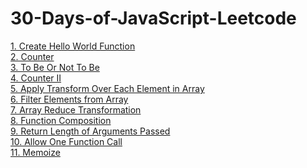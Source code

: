 # 30-Days-of-JavaScript-Leetcode

[1. Create Hello World Function](https://github.com/rohanpaul23/30-Days-of-JavaScript-Leetcode/blob/main/1createHelloWorld.js) <br>
[2. Counter](https://github.com/rohanpaul23/30-Days-of-JavaScript-Leetcode/blob/main/2counter.js) <br>
[3. To Be Or Not To Be](https://github.com/rohanpaul23/30-Days-of-JavaScript-Leetcode/blob/main/3toBeOrNotBe.js) <br>
[4. Counter II](https://github.com/rohanpaul23/30-Days-of-JavaScript-Leetcode/blob/main/4Counter2.js) <br>
[5. Apply Transform Over Each Element in Array](https://github.com/rohanpaul23/30-Days-of-JavaScript-Leetcode/blob/main/1createHelloWorld.js) <br>
[6. Filter Elements from Array](https://github.com/rohanpaul23/30-Days-of-JavaScript-Leetcode/blob/main/6FilterElementsFromArray.js) <br>
[7. Array Reduce Transformation](https://github.com/rohanpaul23/30-Days-of-JavaScript-Leetcode/blob/main/7ArrayReduceTransformation.js) <br>
[8. Function Composition](https://github.com/rohanpaul23/30-Days-of-JavaScript-Leetcode/blob/main/8FunctionComposition.js) <br>
[9. Return Length of Arguments Passed](https://github.com/rohanpaul23/30-Days-of-JavaScript-Leetcode/blob/main/9ReturnLengthOfArgsPassed) <br>
[10. Allow One Function Call](https://github.com/rohanpaul23/30-Days-of-JavaScript-Leetcode/blob/main/10AllowOneFunctionCall.js) <br>
[11. Memoize](https://github.com/rohanpaul23/30-Days-of-JavaScript-Leetcode/blob/main/11MemoizeFunctionCall.js) <br>
